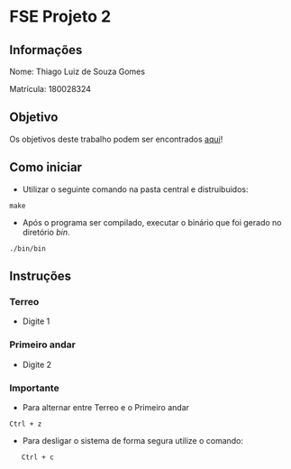 # FSE Projeto 2

## Informações 
Nome: Thiago Luiz de Souza Gomes

Matrícula: 180028324
## Objetivo
Os objetivos deste trabalho podem ser encontrados [aqui](https://gitlab.com/fse_fga/trabalhos-2021_2/trabalho-2-2021-2#1-objetivos)!
 
## Como iniciar
- Utilizar o seguinte comando na pasta central e distruibuidos:
```
make
```
- Após o programa ser compilado, executar o binário que foi gerado no diretório *bin*.
```
./bin/bin
```
 
## Instruções
### Terreo
- Digite 1
### Primeiro andar
- Digite 2

### Importante
- Para alternar entre Terreo e o Primeiro andar 
```
Ctrl + z
```
- Para desligar o sistema de forma segura utilize o comando:
```
   Ctrl + c
```
